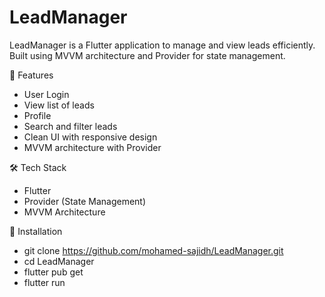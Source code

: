 # LeadManager

LeadManager is a Flutter application to manage and view leads efficiently. Built using MVVM architecture and Provider for state management.

🚀 Features

- User Login
- View list of leads
- Profile
- Search and filter leads
- Clean UI with responsive design
- MVVM architecture with Provider

🛠️ Tech Stack

- Flutter
- Provider (State Management)
- MVVM Architecture

🔧 Installation

- git clone https://github.com/mohamed-sajidh/LeadManager.git
- cd LeadManager
- flutter pub get
- flutter run

